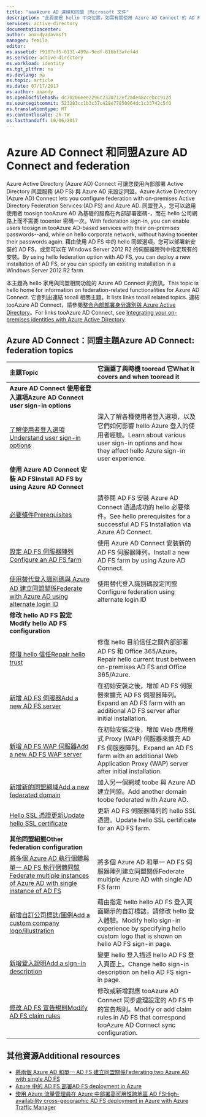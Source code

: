 ```yaml
---
title: "aaaAzure AD 連線和同盟 |Microsoft 文件"
description: "此頁面是 hello 中央位置，如需有關使用 Azure AD Connect 的 AD FS 作業的所有文件。"
services: active-directory
documentationcenter: 
author: anandyadavmsft
manager: femila
editor: 
ms.assetid: f9107cf5-0131-499a-9edf-616bf3afef4d
ms.service: active-directory
ms.workload: identity
ms.tgt_pltfrm: na
ms.devlang: na
ms.topic: article
ms.date: 07/17/2017
ms.author: anandy
ms.openlocfilehash: dc70206eee2296c2320712ef2ade48ccebcc912d
ms.sourcegitcommit: 523283cc1b3c37c428e77850964dc1c33742c5f0
ms.translationtype: MT
ms.contentlocale: zh-TW
ms.lasthandoff: 10/06/2017
---
```

# <a name="azure-ad-connect-and-federation"></a><span data-ttu-id="7c214-103">Azure AD Connect 和同盟</span><span class="sxs-lookup"><span data-stu-id="7c214-103">Azure AD Connect and federation</span></span>
<span data-ttu-id="7c214-104">Azure Active Directory (Azure AD) Connect 可讓您使用內部部署 Active Directory 同盟服務 (AD FS) 與 Azure AD 來設定同盟。</span><span class="sxs-lookup"><span data-stu-id="7c214-104">Azure Active Directory (Azure AD) Connect lets you configure federation with on-premises Active Directory Federation Services (AD FS) and Azure AD.</span></span> <span data-ttu-id="7c214-105">同盟登入，您可以啟用使用者 toosign tooAzure AD 為基礎的服務在內部部署密碼-，而在 hello 公司網路上而不需要 tooenter 密碼一次。</span><span class="sxs-lookup"><span data-stu-id="7c214-105">With federation sign-in, you can enable users toosign in tooAzure AD-based services with their on-premises passwords--and, while on hello corporate network, without having tooenter their passwords again.</span></span> <span data-ttu-id="7c214-106">藉由使用 AD FS 中的 hello 同盟選項，您可以部署新安裝的 AD FS，或您可以在 Windows Server 2012 R2 的伺服器陣列中指定現有的安裝。</span><span class="sxs-lookup"><span data-stu-id="7c214-106">By using hello federation option with AD FS, you can deploy a new installation of AD FS, or you can specify an existing installation in a Windows Server 2012 R2 farm.</span></span>

<span data-ttu-id="7c214-107">本主題為 hello 家用與同盟相關功能的 Azure AD Connect 的資訊。</span><span class="sxs-lookup"><span data-stu-id="7c214-107">This topic is hello home for information on federation-related functionalities for Azure AD Connect.</span></span> <span data-ttu-id="7c214-108">它會列出連結 tooall 相關主題。</span><span class="sxs-lookup"><span data-stu-id="7c214-108">It lists links tooall related topics.</span></span> <span data-ttu-id="7c214-109">連結 tooAzure AD Connect，請參閱[整合內部部署身分識別與 Azure Active Directory](active-directory-aadconnect.md)。</span><span class="sxs-lookup"><span data-stu-id="7c214-109">For links tooAzure AD Connect, see [Integrating your on-premises identities with Azure Active Directory](active-directory-aadconnect.md).</span></span>

## <a name="azure-ad-connect-federation-topics"></a><span data-ttu-id="7c214-110">Azure AD Connect：同盟主題</span><span class="sxs-lookup"><span data-stu-id="7c214-110">Azure AD Connect: federation topics</span></span>
| <span data-ttu-id="7c214-111">主題</span><span class="sxs-lookup"><span data-stu-id="7c214-111">Topic</span></span> | <span data-ttu-id="7c214-112">它涵蓋了與時機 tooread 它</span><span class="sxs-lookup"><span data-stu-id="7c214-112">What it covers and when tooread it</span></span> |
|:--- |:--- |
| <span data-ttu-id="7c214-113">**Azure AD Connect 使用者登入選項**</span><span class="sxs-lookup"><span data-stu-id="7c214-113">**Azure AD Connect user sign-in options**</span></span> | |
| [<span data-ttu-id="7c214-114">了解使用者登入選項</span><span class="sxs-lookup"><span data-stu-id="7c214-114">Understand user sign-in options</span></span>](active-directory-aadconnect-user-signin.md) |<span data-ttu-id="7c214-115">深入了解各種使用者登入選項，以及它們如何影響 hello Azure 登入的使用者經驗。</span><span class="sxs-lookup"><span data-stu-id="7c214-115">Learn about various user sign-in options and how they affect hello Azure sign-in user experience.</span></span> |
| <span data-ttu-id="7c214-116">**使用 Azure AD Connect 安裝 AD FS**</span><span class="sxs-lookup"><span data-stu-id="7c214-116">**Install AD FS by using Azure AD Connect**</span></span> | |
| [<span data-ttu-id="7c214-117">必要條件</span><span class="sxs-lookup"><span data-stu-id="7c214-117">Prerequisites</span></span>](active-directory-aadconnect-get-started-custom.md#ad-fs-configuration-pre-requisites) |<span data-ttu-id="7c214-118">請參閱 AD FS 安裝 Azure AD Connect 透過成功的 hello 必要條件。</span><span class="sxs-lookup"><span data-stu-id="7c214-118">See hello prerequisites for a successful AD FS installation via Azure AD Connect.</span></span> |
| [<span data-ttu-id="7c214-119">設定 AD FS 伺服器陣列</span><span class="sxs-lookup"><span data-stu-id="7c214-119">Configure an AD FS farm</span></span>](active-directory-aadconnect-get-started-custom.md#configuring-federation-with-ad-fs) |<span data-ttu-id="7c214-120">使用 Azure AD Connect 安裝新的 AD FS 伺服器陣列。</span><span class="sxs-lookup"><span data-stu-id="7c214-120">Install a new AD FS farm by using Azure AD Connect.</span></span> |
| [<span data-ttu-id="7c214-121">使用替代登入識別碼與 Azure AD 建立同盟關係</span><span class="sxs-lookup"><span data-stu-id="7c214-121">Federate with Azure AD using alternate login ID </span></span>](active-directory-aadconnect-federation-management.md#alternateid) | <span data-ttu-id="7c214-122">使用替代登入識別碼設定同盟</span><span class="sxs-lookup"><span data-stu-id="7c214-122">Configure federation using alternate login ID</span></span>  |
| <span data-ttu-id="7c214-123">**修改 hello AD FS 設定**</span><span class="sxs-lookup"><span data-stu-id="7c214-123">**Modify hello AD FS configuration**</span></span> | |
| [<span data-ttu-id="7c214-124">修復 hello 信任</span><span class="sxs-lookup"><span data-stu-id="7c214-124">Repair hello trust</span></span>](active-directory-aadconnect-federation-management.md#repairthetrust) |<span data-ttu-id="7c214-125">修復 hello 目前信任之間內部部署 AD FS 和 Office 365/Azure。</span><span class="sxs-lookup"><span data-stu-id="7c214-125">Repair hello current trust between on-premises AD FS and Office 365/Azure.</span></span> |
| [<span data-ttu-id="7c214-126">新增 AD FS 伺服器</span><span class="sxs-lookup"><span data-stu-id="7c214-126">Add a new AD FS server</span></span>](active-directory-aadconnect-federation-management.md#addadfsserver) |<span data-ttu-id="7c214-127">在初始安裝之後，增加 AD FS 伺服器來擴充 AD FS 伺服器陣列。</span><span class="sxs-lookup"><span data-stu-id="7c214-127">Expand an AD FS farm with an additional AD FS server after initial installation.</span></span> |
| [<span data-ttu-id="7c214-128">新增 AD FS WAP 伺服器</span><span class="sxs-lookup"><span data-stu-id="7c214-128">Add a new AD FS WAP server</span></span>](active-directory-aadconnect-federation-management.md#addwapserver) |<span data-ttu-id="7c214-129">在初始安裝之後，增加 Web 應用程式 Proxy (WAP) 伺服器來擴充 AD FS 伺服器陣列。</span><span class="sxs-lookup"><span data-stu-id="7c214-129">Expand an AD FS farm with an additional Web Application Proxy (WAP) server after initial installation.</span></span> |
| [<span data-ttu-id="7c214-130">新增新的同盟網域</span><span class="sxs-lookup"><span data-stu-id="7c214-130">Add a new federated domain</span></span>](active-directory-aadconnect-federation-management.md#addfeddomain) |<span data-ttu-id="7c214-131">加入另一個網域 toobe 與 Azure AD 建立同盟。</span><span class="sxs-lookup"><span data-stu-id="7c214-131">Add another domain toobe federated with Azure AD.</span></span> |
| [<span data-ttu-id="7c214-132">Hello SSL 憑證更新</span><span class="sxs-lookup"><span data-stu-id="7c214-132">Update hello SSL certificate</span></span>](active-directory-aadconnectfed-ssl-update.md)| <span data-ttu-id="7c214-133">更新 AD FS 伺服器陣列的 hello SSL 憑證。</span><span class="sxs-lookup"><span data-stu-id="7c214-133">Update hello SSL certificate for an AD FS farm.</span></span> |
| <span data-ttu-id="7c214-134">**其他同盟組態**</span><span class="sxs-lookup"><span data-stu-id="7c214-134">**Other federation configuration**</span></span> | |
| [<span data-ttu-id="7c214-135">將多個 Azure AD 執行個體與單一 AD FS 執行個體同盟</span><span class="sxs-lookup"><span data-stu-id="7c214-135">Federate multiple instances of Azure AD with single instance of AD FS</span></span>](active-directory-aadconnectfed-single-adfs-multitenant-federation.md) | <span data-ttu-id="7c214-136">將多個 Azure AD 和單一 AD FS 伺服器陣列建立同盟關係</span><span class="sxs-lookup"><span data-stu-id="7c214-136">Federate multiple Azure AD with single AD FS farm</span></span>| 
| [<span data-ttu-id="7c214-137">新增自訂公司標誌/圖例</span><span class="sxs-lookup"><span data-stu-id="7c214-137">Add a custom company logo/illustration</span></span>](active-directory-aadconnect-federation-management.md#customlogo) |<span data-ttu-id="7c214-138">藉由指定 hello hello AD FS 登入頁面顯示的自訂標誌，請修改 hello 登入體驗。</span><span class="sxs-lookup"><span data-stu-id="7c214-138">Modify hello sign-in experience by specifying hello custom logo that is shown on hello AD FS sign-in page.</span></span> |
| [<span data-ttu-id="7c214-139">新增登入說明</span><span class="sxs-lookup"><span data-stu-id="7c214-139">Add a sign-in description</span></span>](active-directory-aadconnect-federation-management.md#addsignindescription) |<span data-ttu-id="7c214-140">變更 hello 登入描述 hello AD FS 登入頁面上。</span><span class="sxs-lookup"><span data-stu-id="7c214-140">Change hello sign-in description on hello AD FS sign-in page.</span></span> |
| [<span data-ttu-id="7c214-141">修改 AD FS 宣告規則</span><span class="sxs-lookup"><span data-stu-id="7c214-141">Modify AD FS claim rules</span></span>](active-directory-aadconnect-federation-management.md#modclaims) |<span data-ttu-id="7c214-142">修改或新增對應 tooAzure AD Connect 同步處理設定的 AD FS 中的宣告規則。</span><span class="sxs-lookup"><span data-stu-id="7c214-142">Modify or add claim rules in AD FS that correspond tooAzure AD Connect sync configuration.</span></span> |


## <a name="additional-resources"></a><span data-ttu-id="7c214-143">其他資源</span><span class="sxs-lookup"><span data-stu-id="7c214-143">Additional resources</span></span>
* [<span data-ttu-id="7c214-144">將兩個 Azure AD 和單一 AD FS 建立同盟關係</span><span class="sxs-lookup"><span data-stu-id="7c214-144">Federating two Azure AD with single AD FS</span></span>](active-directory-aadconnectfed-single-adfs-multitenant-federation.md)
* [<span data-ttu-id="7c214-145">Azure 中的 AD FS 部署</span><span class="sxs-lookup"><span data-stu-id="7c214-145">AD FS deployment in Azure</span></span>](active-directory-aadconnect-azure-adfs.md)
* [<span data-ttu-id="7c214-146">使用 Azure 流量管理員在 Azure 中部署高可用性跨地區 AD FS</span><span class="sxs-lookup"><span data-stu-id="7c214-146">High-availability cross-geographic AD FS deployment in Azure with Azure Traffic Manager</span></span>](../active-directory-adfs-in-azure-with-azure-traffic-manager.md)
